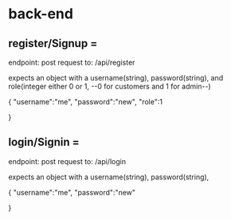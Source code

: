 # back-end

## register/Signup =
endpoint:
post request to:
/api/register

expects an object with  a username(string), 
password(string), 
and role(integer either 0 or 1, --0 for customers and 1 for admin--)

{
	"username":"me",
	"password":"new",
	"role":1
	
}


## login/Signin =
endpoint:
post request to:
/api/login

expects an object with  a username(string), 
password(string), 

{
	"username":"me",
	"password":"new"
	
}